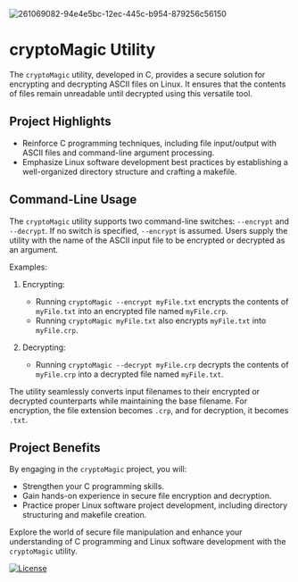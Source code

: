 ![261069082-94e4e5bc-12ec-445c-b954-879256c56150](https://github.com/Hoang-Phuc-Tran/Linux-Encrypt-and-Decrypt-ASCII-file/assets/120700092/27e8574b-3c66-4176-86af-b290c3efaf3e)

# cryptoMagic Utility

The `cryptoMagic` utility, developed in C, provides a secure solution for encrypting and decrypting ASCII files on Linux. It ensures that the contents of files remain unreadable until decrypted using this versatile tool.

## Project Highlights

- Reinforce C programming techniques, including file input/output with ASCII files and command-line argument processing.
- Emphasize Linux software development best practices by establishing a well-organized directory structure and crafting a makefile.

## Command-Line Usage

The `cryptoMagic` utility supports two command-line switches: `--encrypt` and `--decrypt`. If no switch is specified, `--encrypt` is assumed. Users supply the utility with the name of the ASCII input file to be encrypted or decrypted as an argument.

Examples:

1. Encrypting:
   - Running `cryptoMagic --encrypt myFile.txt` encrypts the contents of `myFile.txt` into an encrypted file named `myFile.crp`.
   - Running `cryptoMagic myFile.txt` also encrypts `myFile.txt` into `myFile.crp`.

2. Decrypting:
   - Running `cryptoMagic --decrypt myFile.crp` decrypts the contents of `myFile.crp` into a decrypted file named `myFile.txt`.

The utility seamlessly converts input filenames to their encrypted or decrypted counterparts while maintaining the base filename. For encryption, the file extension becomes `.crp`, and for decryption, it becomes `.txt`.

## Project Benefits

By engaging in the `cryptoMagic` project, you will:

- Strengthen your C programming skills.
- Gain hands-on experience in secure file encryption and decryption.
- Practice proper Linux software project development, including directory structuring and makefile creation.

Explore the world of secure file manipulation and enhance your understanding of C programming and Linux software development with the `cryptoMagic` utility.

[![License](https://img.shields.io/badge/License-MIT-blue.svg)](LICENSE)
